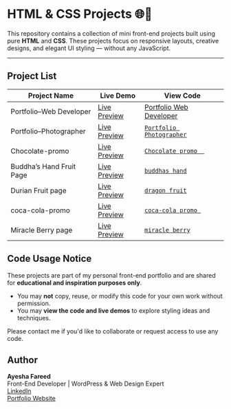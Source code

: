 # HTML & CSS Projects 🌐🎨

This repository contains a collection of mini front-end projects built using pure **HTML** and **CSS**. These projects focus on responsive layouts, creative designs, and elegant UI styling — without any JavaScript.

---

## Project List

| Project Name            |                            Live Demo                               |              View Code                |
|-------------------------|--------------------------------------------------------------------|------------------------------------------|
| Portfolio–Web Developer | [Live Preview](https://portfolios-frontend-developer.netlify.app/) | [Portfolio Web Developer](./coming-soon) |
| Portfolio–Photographer  | [Live Preview](https://portfolios-photographer.netlify.app/)       | [`Portfolio Photographer`](./coming-soon)|     
| Chocolate-promo         | [Live Preview](https://chocolate-promo-page.netlify.app/)          | [`Chocolate promo  `](./galaxy-chocolate)|
| Buddha’s Hand Fruit Page| [Live Preview](https://buddhas-hand.netlify.app/)                  | [`buddhas hand`](./buddhas-hand)         |
| Durian Fruit page       | [Live Preview](https://durian-fruit.netlify.app/)                  | [`dragon fruit`](Durian-Fruit-page.html)         |
| coca-cola-promo         | [Live Preview](https://coca-cola-promotion.netlify.app/)           | [`coca-cola promo `](./404-page)         |
| Miracle Berry page      | [Live Preview](https://berry-fruit-ayesha.netlify.app/)            | [`miracle berry`](./miracle-berry)       |      

## Code Usage Notice

These projects are part of my personal front-end portfolio and are shared for **educational and inspiration purposes only**.

- You may **not** copy, reuse, or modify this code for your own work without permission.
- You may **view the code and live demos** to explore styling ideas and techniques.

Please contact me if you'd like to collaborate or request access to use any code.


## Author

**Ayesha Fareed**  
Front-End Developer | WordPress & Web Design Expert  
[LinkedIn](https://www.linkedin.com/in/ayeshaa-fareed/)  
[Portfolio Website](https://your-portfolio-link.com)

